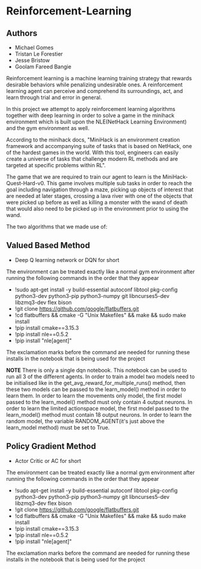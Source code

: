# Reinforcement-Learning

## Authors
* Michael Gomes
* Tristan Le Forestier
* Jesse Bristow
* Goolam Fareed Bangie


Reinforcement learning is a machine learning training strategy that rewards desirable behaviors while penalizing undesirable ones.
A reinforcement learning agent can perceive and comprehend its surroundings, act, and learn through trial and error in general. 

In this project we attempt to apply reinforcement learning algorithms together with deep learning in order to solve a game in the minihack environment which is built upon the NLE(NetHack Learning Environment) and the gym environment as well. 

According to the minihack docs, "MiniHack is an environment creation framework and accompanying suite of tasks that is based on NetHack, one of the hardest games in the world. With this tool, engineers can easily create a universe of tasks that challenge modern RL methods and are targeted at specific problems within RL". 

The game that we are required to train our agent to learn is the MiniHack-Quest-Hard-v0. This game involves multiple sub tasks in order to reach the goal including navigation through a maze, picking up objects of interest that are needed at later stages, crossing a lava river with one of the objects that were picked up before as well as killing a monster with the wand of death that would also need to be picked up in the environment prior to using the wand.

The two algorithms that we made use of:
## Valued Based Method
* Deep Q learning network or DQN for short

The environment can be treated exactly like a normal gym environment after running the following commands in the order that they appear
* !sudo apt-get install -y build-essential autoconf libtool pkg-config \
    python3-dev python3-pip python3-numpy git libncurses5-dev \
    libzmq3-dev flex bison
* !git clone https://github.com/google/flatbuffers.git
* !cd flatbuffers && cmake -G "Unix Makefiles" && make && sudo make install
* !pip install cmake==3.15.3
* !pip install nle==0.5.2
* !pip install "nle[agent]"

The exclamation marks before the command are needed for running these installs in the notebook that is being used for the project

**NOTE**
There is only a single dqn notebook. This notebook can be used to run all 3 of the different agents. In order to train a model 
two models need to be initialised like in the get_avg_reward_for_multiple_runs() method, then these two models can be passed 
to the learn_model() method in order to learn them. In order to learn the movements only model, the first model passed to the 
learn_model() method must only contain 4 output neurons. In order to learn the limited actionspace model, the first model passed to the 
learn_model() method must contain 18 output neurons. In order to learn the random model, the variable RANDOM_AGENT(it's just 
above the learn_model method) must be set to True.

## Policy Gradient Method
* Actor Critic or AC for short

The environment can be treated exactly like a normal gym environment after running the following commands in the order that they appear
* !sudo apt-get install -y build-essential autoconf libtool pkg-config \
    python3-dev python3-pip python3-numpy git libncurses5-dev \
    libzmq3-dev flex bison
* !git clone https://github.com/google/flatbuffers.git
* !cd flatbuffers && cmake -G "Unix Makefiles" && make && sudo make install
* !pip install cmake==3.15.3
* !pip install nle==0.5.2
* !pip install "nle[agent]"

The exclamation marks before the command are needed for running these installs in the notebook that is being used for the project

